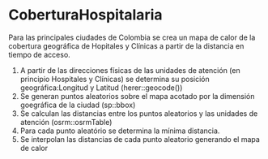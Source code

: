 # CoberturaHospitalaria
Para las principales ciudades de Colombia se crea un mapa de calor de la cobertura geográfica de Hopitales y Clínicas a partir de la distancia en tiempo de acceso.

1. A partir de las direcciones físicas de las unidades de atención (en principio Hospitales y Clínicas) se determina su posición geográfica:Longitud y Latitud (herer::geocode())
2. Se generan puntos aleatorios sobre el mapa acotado por la dimensión goegráfica de la ciudad (sp::bbox)
3. Se calculan las distancias entre los puntos aleatorios y las unidades de atención (osrm::osrmTable)
4. Para cada punto aleatório se determina la mínima distancia.
5. Se interpolan las distancias de cada punto aleatorio generando el mapa de calor



